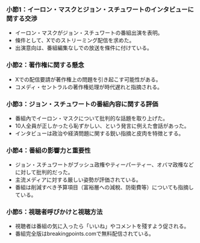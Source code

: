 ### 小節1：イーロン・マスクとジョン・スチュワートのインタビューに関する交渉
- イーロン・マスクがジョン・スチュワートの番組出演を表明。
- 條件として、Xでのストリーミング配信を求めた。
- 出演意向は、番組編集なしでの放送を條件に付けている。

### 小節2：著作権に関する懸念
- Xでの配信要請が著作権上の問題を引き起こす可能性がある。
- コメディ・セントラルの著作権処理が時代遅れと指摘される。

### 小節3：ジョン・スチュワートの番組內容に関する評価
- 番組內でイーロン・マスクについて批判的な話題を取り上げた。
- 10人全員が正しかったら恥ずかしい、という発言に例えた會話があった。
- インタビューは政治や経済問題に関する鋭い指摘と皮肉を特徴とする。

### 小節4：番組の影響力と重要性
- ジョン・スチュワートがブッシュ政権やティーパーティー、オバマ政権などに対して批判的だった。
- 主流メディアに対する厳しい姿勢が評価されている。
- 番組は削減すべき予算項目（富裕層への減稅、防衛費等）についても指摘している。

### 小節5：視聴者呼びかけと視聴方法
- 視聴者は番組の気に入ったら「いいね」やコメントを殘すよう促される。
- 番組完全版はbreakingpoints.comで無料配信されている。